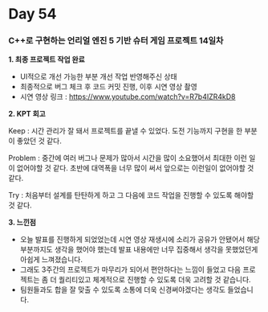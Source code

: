 # Day 54

### C++로 구현하는 언리얼 엔진 5 기반 슈터 게임 프로젝트 14일차

**1. 최종 프로젝트 작업 완료**

- UI적으로 개선 가능한 부분 개선 작업 반영해주신 상태
- 최종적으로 버그 체크 후 코드 커밋 진행, 이후 시연 영상 촬영
- 시연 영상 링크 : https://www.youtube.com/watch?v=R7b4IZR4kD8

**2. KPT 회고**

Keep : 시간 관리가 잘 돼서 프로젝트를 끝낼 수 있었다.
도전 기능까지 구현을 한 부분이 좋았던 것 같다.

Problem : 중간에 여러 버그나 문제가 많아서 시간을 많이 소요했어서 최대한 이런 일이 없어야할 것 같다.
초반에 대역폭을 너무 많이 써서 앞으로는 이런일이 없어야할 것 같다.

Try : 처음부터 설계를 탄탄하게 하고 그 다음에 코드 작업을 진행할 수 있도록 해야할 것 같다.

**3. 느낀점**

- 오늘 발표를 진행하게 되었었는데 시연 영상 재생시에 소리가 공유가 안됐어서 해당 부분까지도 생각을 했어야 했는데 발표 내용에만 너무 집중해서 생각을 못했었던게 아쉽게 느껴졌습니다.
- 그래도 3주간의 프로젝트가 마무리가 되어서 편안하다는 느낌이 들었고 다음 프로젝트는 좀 더 퀄리티있고 체계적으로 진행할 수 있도록 더욱 고려할 것 같습니다.
- 팀원들과도 합을 잘 맞출 수 있도록 소통에 더욱 신경써야겠다는 생각도 들었습니다.
